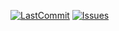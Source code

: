 [![LastCommit](https://img.shields.io/github/last-commit/alancodigo/repo2023?color=2F7488&style=for-the-badge&label=ultimo-commit)](https://github.com/alancodigo/repo2023/commits/main)
[![Issues](https://img.shields.io/github/issues/alancodigo/repo2023?color=2F7488&style=for-the-badge&label=Issues-abiertas)](https://github.com/alancodigo/repo2023/issues)

